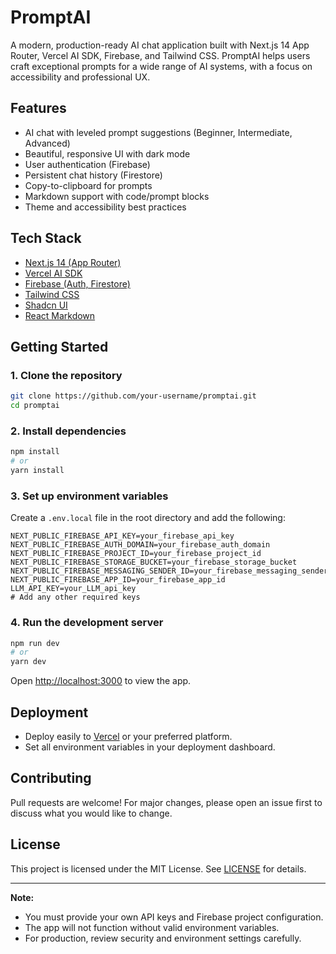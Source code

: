 # PromptAI

A modern, production-ready AI chat application built with Next.js 14 App Router, Vercel AI SDK, Firebase, and Tailwind CSS. PromptAI helps users craft exceptional prompts for a wide range of AI systems, with a focus on accessibility and professional UX.

## Features
- AI chat with leveled prompt suggestions (Beginner, Intermediate, Advanced)
- Beautiful, responsive UI with dark mode
- User authentication (Firebase)
- Persistent chat history (Firestore)
- Copy-to-clipboard for prompts
- Markdown support with code/prompt blocks
- Theme and accessibility best practices

## Tech Stack
- [Next.js 14 (App Router)](https://nextjs.org/docs/app)
- [Vercel AI SDK](https://sdk.vercel.ai/docs)
- [Firebase (Auth, Firestore)](https://firebase.google.com/)
- [Tailwind CSS](https://tailwindcss.com/)
- [Shadcn UI](https://ui.shadcn.com/)
- [React Markdown](https://github.com/remarkjs/react-markdown)

## Getting Started

### 1. Clone the repository
```bash
git clone https://github.com/your-username/promptai.git
cd promptai
```

### 2. Install dependencies
```bash
npm install
# or
yarn install
```

### 3. Set up environment variables
Create a `.env.local` file in the root directory and add the following:
```env
NEXT_PUBLIC_FIREBASE_API_KEY=your_firebase_api_key
NEXT_PUBLIC_FIREBASE_AUTH_DOMAIN=your_firebase_auth_domain
NEXT_PUBLIC_FIREBASE_PROJECT_ID=your_firebase_project_id
NEXT_PUBLIC_FIREBASE_STORAGE_BUCKET=your_firebase_storage_bucket
NEXT_PUBLIC_FIREBASE_MESSAGING_SENDER_ID=your_firebase_messaging_sender_id
NEXT_PUBLIC_FIREBASE_APP_ID=your_firebase_app_id
LLM_API_KEY=your_LLM_api_key
# Add any other required keys
```

### 4. Run the development server
```bash
npm run dev
# or
yarn dev
```

Open [http://localhost:3000](http://localhost:3000) to view the app.

## Deployment
- Deploy easily to [Vercel](https://vercel.com/) or your preferred platform.
- Set all environment variables in your deployment dashboard.

## Contributing
Pull requests are welcome! For major changes, please open an issue first to discuss what you would like to change.

## License
This project is licensed under the MIT License. See [LICENSE](LICENSE) for details.

---

**Note:**
- You must provide your own API keys and Firebase project configuration.
- The app will not function without valid environment variables.
- For production, review security and environment settings carefully.
